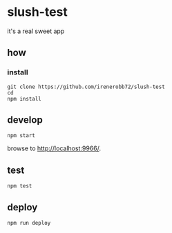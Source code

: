 
# slush-test

it's a real sweet app

## how

### install

```
git clone https://github.com/irenerobb72/slush-test
cd 
npm install
```

## develop

```
npm start
```

browse to <http://localhost:9966/>.

## test

```
npm test
```

## deploy

```
npm run deploy
```

